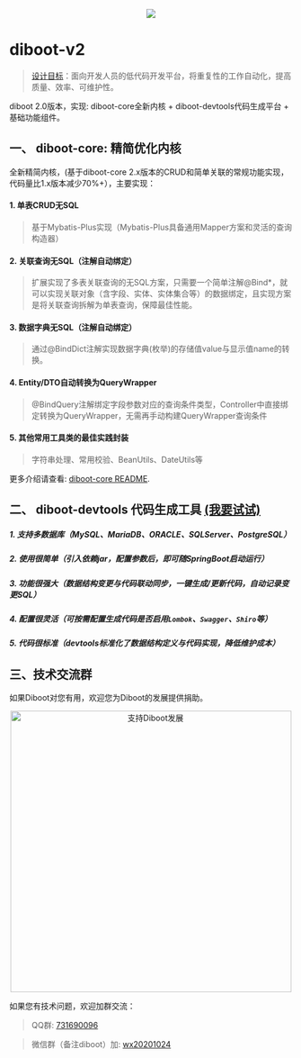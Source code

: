 <p align="center">
    <a href="http://www.apache.org/licenses/LICENSE-2.0.html" target="_blank">
        <img src="https://img.shields.io/hexpm/l/plug.svg">
    </a>
</p>

# diboot-v2  
>  [设计目标](https://segmentfault.com/a/1190000020906742)：面向开发人员的低代码开发平台，将重复性的工作自动化，提高质量、效率、可维护性。

diboot 2.0版本，实现: diboot-core全新内核 + diboot-devtools代码生成平台 + 基础功能组件。

   
## 一、 diboot-core: 精简优化内核
全新精简内核，(基于diboot-core 2.x版本的CRUD和简单关联的常规功能实现，代码量比1.x版本减少70%+），主要实现：
#### 1. 单表CRUD无SQL
   > 基于Mybatis-Plus实现（Mybatis-Plus具备通用Mapper方案和灵活的查询构造器）
#### 2. 关联查询无SQL（注解自动绑定）
   > 扩展实现了多表关联查询的无SQL方案，只需要一个简单注解@Bind*，就可以实现关联对象（含字段、实体、实体集合等）的数据绑定，且实现方案是将关联查询拆解为单表查询，保障最佳性能。
#### 3. 数据字典无SQL（注解自动绑定）
   > 通过@BindDict注解实现数据字典(枚举)的存储值value与显示值name的转换。
#### 4. Entity/DTO自动转换为QueryWrapper
   > @BindQuery注解绑定字段参数对应的查询条件类型，Controller中直接绑定转换为QueryWrapper，无需再手动构建QueryWrapper查询条件
#### 5. 其他常用工具类的最佳实践封装
   > 字符串处理、常用校验、BeanUtils、DateUtils等
   
更多介绍请查看: [diboot-core README](https://github.com/dibo-software/diboot-v2/tree/master/diboot-core "注解自动绑定多表关联"). 



## 二、 diboot-devtools 代码生成工具 [(我要试试)](https://www.diboot.com/guide/diboot-devtools/%E4%BB%8B%E7%BB%8D.html)

##### 1. 支持多数据库（MySQL、MariaDB、ORACLE、SQLServer、PostgreSQL）
##### 2. 使用很简单（引入依赖jar，配置参数后，即可随SpringBoot启动运行）
##### 3. 功能很强大（数据结构变更与代码联动同步，一键生成/更新代码，自动记录变更SQL）
##### 4. 配置很灵活（可按需配置生成代码是否启用`Lombok`、`Swagger`、`Shiro`等）
##### 5. 代码很标准（devtools标准化了数据结构定义与代码实现，降低维护成本）


## 三、技术交流群
如果Diboot对您有用，欢迎您为Diboot的发展提供捐助。
<p align="center">
    <img src="https://www.diboot.com/donate.jpg" width = "500" alt="支持Diboot发展">
</p>
如果您有技术问题，欢迎加群交流：

> QQ群: [731690096]() 

> 微信群（备注diboot）加: [wx20201024]()  
